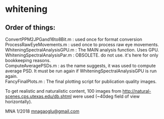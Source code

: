 # whitening
Order of things:
------------------------------------------------------------------------------
  ConvertPPM2JPGand16to8Bit.m : used once for format conversion <br>
  ProcessRawEyeMovements.m : used once to process raw eye movements. <br>
  WhiteningSpectralAnalysisGPU.m : The MAIN analysis function. Uses GPU. <br>
  WhiteningSpectralAnalysisPar.m : OBSOLETE. do not use. it's here for only bookkeeping reasons. <br>
  ComputeAveragePSDs.m : as the name suggests, it was used to compute average PSD. It must be run again if WhiteningSpectralAnalysisGPU is run again. <br>
  FancyFinalPlots.m : The final plotting script for publication quality images. <br>


To get realistic and naturalistic content, 100 images from http://natural-scenes.cps.utexas.edu/db.shtml were used (~40deg field of view horizontally).


MNA 1/2018  mnagaoglu@gmail.com
